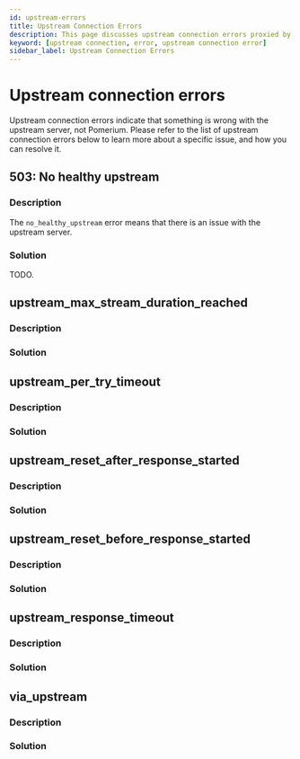 ```yaml
---
id: upstream-errors
title: Upstream Connection Errors
description: This page discusses upstream connection errors proxied by Pomerium.
keyword: [upstream connection, error, upstream connection error]
sidebar_label: Upstream Connection Errors
---
```


# Upstream connection errors

Upstream connection errors indicate that something is wrong with the upstream server, not Pomerium. Please refer to the list of upstream connection errors below to learn more about a specific issue, and how you can resolve it.

## 503: No healthy upstream

### Description

The `no_healthy_upstream` error means that there is an issue with the upstream server.

### Solution
 TODO.

## upstream_max_stream_duration_reached

### Description

### Solution

## upstream_per_try_timeout

### Description

### Solution

## upstream_reset_after_response_started

### Description

### Solution

## upstream_reset_before_response_started

### Description

### Solution

## upstream_response_timeout

### Description

### Solution

## via_upstream

### Description

### Solution



